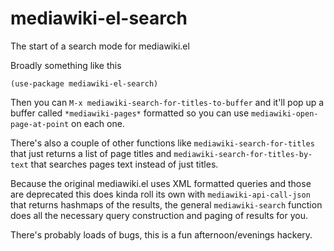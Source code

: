 # mediawiki-el-search
The start of a search mode for mediawiki.el

Broadly something like this

```
(use-package mediawiki-el-search)
```

Then you can `M-x mediawiki-search-for-titles-to-buffer` and it'll pop
up a buffer called `*mediawiki-pages*` formatted so you can use
`mediawiki-open-page-at-point` on each one.

There's also a couple of other functions like
`mediawiki-search-for-titles` that just returns a list of page titles
and `mediawiki-search-for-titles-by-text` that searches pages text
instead of just titles.

Because the original mediawiki.el uses XML formatted queries and those
are deprecated this does kinda roll its own with
`mediawiki-api-call-json` that returns hashmaps of the results, the
general `mediawiki-search` function does all the necessary query
construction and paging of results for you.

There's probably loads of bugs, this is a fun afternoon/evenings hackery.